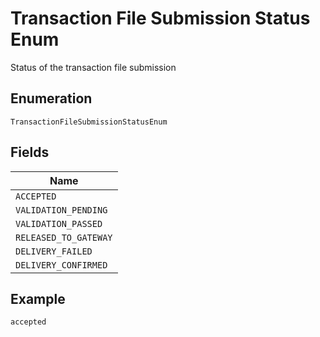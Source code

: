 
# Transaction File Submission Status Enum

Status of the transaction file submission

## Enumeration

`TransactionFileSubmissionStatusEnum`

## Fields

| Name |
|  --- |
| `ACCEPTED` |
| `VALIDATION_PENDING` |
| `VALIDATION_PASSED` |
| `RELEASED_TO_GATEWAY` |
| `DELIVERY_FAILED` |
| `DELIVERY_CONFIRMED` |

## Example

```
accepted
```

